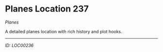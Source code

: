 # Planes Location 237

*Planes*

A detailed planes location with rich history and plot hooks.

---
*ID: LOC00236*